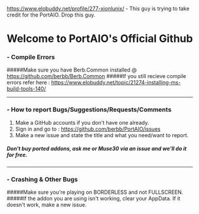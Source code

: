 https://www.elobuddy.net/profile/277-xionlunix/ - This guy is trying to take credit for the PortAIO. Drop this guy.

# Welcome to PortAIO's Official Github


### - Compile Errors
#####Make sure you have Berb.Common installed @ https://github.com/berbb/Berb.Common
#####If you still recieve compile errors refer here : https://www.elobuddy.net/topic/21274-installing-ms-build-tools-140/

---

### - How to report Bugs/Suggestions/Requests/Comments
1. Make a GitHub accounts if you don't have one already.
2. Sign in and go to : https://github.com/berbb/PortAIO/issues
3. Make a new issue and state the title and what you need/want to report.

##### Don't buy ported addons, ask me or Muse30 via an issue and we'll do it for free.

---

### - Crashing & Other Bugs
#####Make sure you're playing on BORDERLESS and not FULLSCREEN.
#####If the addon you are using isn't working, clear your AppData. If it doesn't work, make a new issue.
